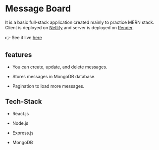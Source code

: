 # Message Board

It is a basic full-stack application created mainly to practice MERN stack. Client is deployed on [Netlify](https://www.netlify.com/) and server is deployed on [Render](https://render.com/).

:point_right: See it live [here](https://message-board-top.netlify.app/)

## features

- You can create, update, and delete messages.

- Stores messages in MongoDB database.

- Pagination to load more messages.

## Tech-Stack

- React.js

- Node.js

- Express.js

- MongoDB
